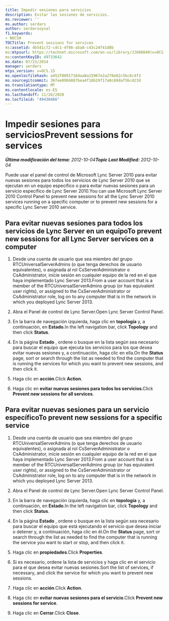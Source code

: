 ```yaml
---
title: Impedir sesiones para servicios
description: Evitar las sesiones de servicios.
ms.reviewer: ''
ms.author: serdars
author: serdarsoysal
f1.keywords:
- NOCSH
TOCTitle: Prevent sessions for services
ms:assetid: 4b541c72-cdc1-4f86-a5a8-c43c24f41d8b
ms:mtpsurl: https://technet.microsoft.com/en-us/library/JJ688049(v=OCS.15)
ms:contentKeyID: 49733642
ms.date: 07/23/2014
manager: serdars
mtps_version: v=OCS.15
ms.openlocfilehash: a452f8091716daa0a15967e2a278e82c5bc8c4f3
ms.sourcegitcommit: 36fee89bb887bea4f18b19f17a8c69daf5bc423d
ms.translationtype: MT
ms.contentlocale: es-ES
ms.lasthandoff: 11/26/2020
ms.locfileid: "49438466"
---
```

# <a name="prevent-sessions-for-services"></a><span data-ttu-id="314e8-103">Impedir sesiones para servicios</span><span class="sxs-lookup"><span data-stu-id="314e8-103">Prevent sessions for services</span></span>

<div data-xmlns="http://www.w3.org/1999/xhtml">

<div class="topic" data-xmlns="http://www.w3.org/1999/xhtml" data-msxsl="urn:schemas-microsoft-com:xslt" data-cs="https://msdn.microsoft.com/">

<div data-asp="https://msdn2.microsoft.com/asp">



</div>

<div id="mainSection">

<div id="mainBody"><span data-ttu-id="314e8-104">

<span> </span></span><span class="sxs-lookup"><span data-stu-id="314e8-104">

<span> </span></span></span>

<span data-ttu-id="314e8-105">_**Última modificación del tema:** 2012-10-04_</span><span class="sxs-lookup"><span data-stu-id="314e8-105">_**Topic Last Modified:** 2012-10-04_</span></span>

<span data-ttu-id="314e8-106">Puede usar el panel de control de Microsoft Lync Server 2010 para evitar nuevas sesiones para todos los servicios de Lync Server 2010 que se ejecutan en un equipo específico o para evitar nuevas sesiones para un servicio específico de Lync Server 2010.</span><span class="sxs-lookup"><span data-stu-id="314e8-106">You can use Microsoft Lync Server 2010 Control Panel to prevent new sessions for all the Lync Server 2010 services running on a specific computer or to prevent new sessions for a specific Lync Server 2010 service.</span></span>

<div>

## <a name="to-prevent-new-sessions-for-all-lync-server-services-on-a-computer"></a><span data-ttu-id="314e8-107">Para evitar nuevas sesiones para todos los servicios de Lync Server en un equipo</span><span class="sxs-lookup"><span data-stu-id="314e8-107">To prevent new sessions for all Lync Server services on a computer</span></span>

1.  <span data-ttu-id="314e8-108">Desde una cuenta de usuario que sea miembro del grupo RTCUniversalServerAdmins (o que tenga derechos de usuario equivalentes), o asignada al rol CsServerAdministrator o CsAdministrator, inicie sesión en cualquier equipo de la red en el que haya implementado Lync Server 2013.</span><span class="sxs-lookup"><span data-stu-id="314e8-108">From a user account that is a member of the RTCUniversalServerAdmins group (or has equivalent user rights), or assigned to the CsServerAdministrator or CsAdministrator role, log on to any computer that is in the network in which you deployed Lync Server 2013.</span></span>

2.  <span data-ttu-id="314e8-109">Abra el Panel de control de Lync Server.</span><span class="sxs-lookup"><span data-stu-id="314e8-109">Open Lync Server Control Panel.</span></span>

3.  <span data-ttu-id="314e8-110">En la barra de navegación izquierda, haga clic en **topología** y, a continuación, en **Estado**.</span><span class="sxs-lookup"><span data-stu-id="314e8-110">In the left navigation bar, click **Topology** and then click **Status**.</span></span>

4.  <span data-ttu-id="314e8-111">En la página **Estado** , ordene o busque en la lista según sea necesario para buscar el equipo que ejecuta los servicios para los que desea evitar nuevas sesiones y, a continuación, haga clic en ella.</span><span class="sxs-lookup"><span data-stu-id="314e8-111">On the **Status** page, sort or search through the list as needed to find the computer that is running the services for which you want to prevent new sessions, and then click it.</span></span>

5.  <span data-ttu-id="314e8-112">Haga clic en **acción**.</span><span class="sxs-lookup"><span data-stu-id="314e8-112">Click **Action**.</span></span>

6.  <span data-ttu-id="314e8-113">Haga clic en **evitar nuevas sesiones para todos los servicios**.</span><span class="sxs-lookup"><span data-stu-id="314e8-113">Click **Prevent new sessions for all services**.</span></span>

</div>

<div>

## <a name="to-prevent-new-sessions-for-a-specific-service"></a><span data-ttu-id="314e8-114">Para evitar nuevas sesiones para un servicio específico</span><span class="sxs-lookup"><span data-stu-id="314e8-114">To prevent new sessions for a specific service</span></span>

1.  <span data-ttu-id="314e8-115">Desde una cuenta de usuario que sea miembro del grupo RTCUniversalServerAdmins (o que tenga derechos de usuario equivalentes), o asignada al rol CsServerAdministrator o CsAdministrator, inicie sesión en cualquier equipo de la red en el que haya implementado Lync Server 2013.</span><span class="sxs-lookup"><span data-stu-id="314e8-115">From a user account that is a member of the RTCUniversalServerAdmins group (or has equivalent user rights), or assigned to the CsServerAdministrator or CsAdministrator role, log on to any computer that is in the network in which you deployed Lync Server 2013.</span></span>

2.  <span data-ttu-id="314e8-116">Abra el Panel de control de Lync Server.</span><span class="sxs-lookup"><span data-stu-id="314e8-116">Open Lync Server Control Panel.</span></span>

3.  <span data-ttu-id="314e8-117">En la barra de navegación izquierda, haga clic en **topología** y, a continuación, en **Estado**.</span><span class="sxs-lookup"><span data-stu-id="314e8-117">In the left navigation bar, click **Topology** and then click **Status**.</span></span>

4.  <span data-ttu-id="314e8-118">En la página **Estado** , ordene o busque en la lista según sea necesario para buscar el equipo que está ejecutando el servicio que desea iniciar o detener y, a continuación, haga clic en él.</span><span class="sxs-lookup"><span data-stu-id="314e8-118">On the **Status** page, sort or search through the list as needed to find the computer that is running the service you want to start or stop, and then click it.</span></span>

5.  <span data-ttu-id="314e8-119">Haga clic en **propiedades**.</span><span class="sxs-lookup"><span data-stu-id="314e8-119">Click **Properties**.</span></span>

6.  <span data-ttu-id="314e8-120">Si es necesario, ordene la lista de servicios y haga clic en el servicio para el que desea evitar nuevas sesiones.</span><span class="sxs-lookup"><span data-stu-id="314e8-120">Sort the list of services, if necessary, and click the service for which you want to prevent new sessions.</span></span>

7.  <span data-ttu-id="314e8-121">Haga clic en **acción**.</span><span class="sxs-lookup"><span data-stu-id="314e8-121">Click **Action**.</span></span>

8.  <span data-ttu-id="314e8-122">Haga clic en **evitar nuevas sesiones para el servicio**.</span><span class="sxs-lookup"><span data-stu-id="314e8-122">Click **Prevent new sessions for service**.</span></span>

9.  <span data-ttu-id="314e8-123">Haga clic en **Cerrar**.</span><span class="sxs-lookup"><span data-stu-id="314e8-123">Click **Close**.</span></span>

<span data-ttu-id="314e8-124"></div>

</div>

<span> </span>

</div>

</div>

</span><span class="sxs-lookup"><span data-stu-id="314e8-124"></div>

</div>

<span> </span>

</div>

</div>

</span></span></div>

